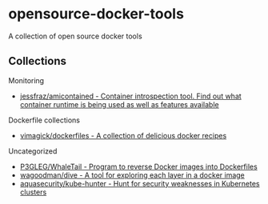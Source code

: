 # opensource-docker-tools

A collection of open source docker tools

## Collections

Monitoring

* [jessfraz/amicontained - Container introspection tool. Find out what container runtime is being used as well as features available](https://github.com/jessfraz/amicontained)

Dockerfile collections

* [vimagick/dockerfiles - A collection of delicious docker recipes ](https://github.com/vimagick/dockerfiles)

Uncategorized

* [P3GLEG/WhaleTail - Program to reverse Docker images into Dockerfiles](https://github.com/P3GLEG/WhaleTail)
* [wagoodman/dive - A tool for exploring each layer in a docker image](https://github.com/wagoodman/dive)
* [aquasecurity/kube-hunter - Hunt for security weaknesses in Kubernetes clusters](https://github.com/aquasecurity/kube-hunter)